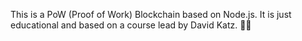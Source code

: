 This is a PoW (Proof of Work) Blockchain based on Node.js. It is just educational and based on a course lead by David Katz. 👨‍🎓
